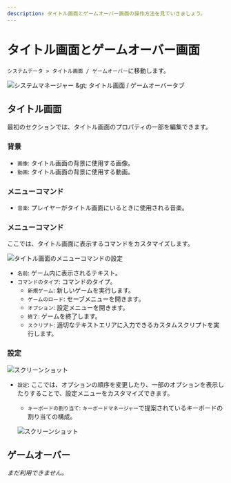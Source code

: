 ```yaml
---
description: タイトル画面とゲームオーバー画面の操作方法を見ていきましょう。
---
```


# タイトル画面とゲームオーバー画面

`システムデータ > タイトル画面 / ゲームオーバー`に移動します。

![システムマネージャー &amp;gt; タイトル画面 / ゲームオーバータブ](https://rpg-paper-maker.github.io/basics/img/title-screen-game-over.png)

## タイトル画面 <a id="title-screen"></a>

最初のセクションでは、タイトル画面のプロパティの一部を編集できます。

### 背景 <a id="background"></a>

* `画像`: タイトル画面の背景に使用する画像。
* `動画`: タイトル画面の背景に使用する動画。

### メニューコマンド <a id="menu-commands"></a>

* `音楽`: プレイヤーがタイトル画面にいるときに使用される音楽。

### メニューコマンド <a id="menu-commands_1"></a>

ここでは、タイトル画面に表示するコマンドをカスタマイズします。

![タイトル画面のメニューコマンドの設定](https://rpg-paper-maker.github.io/basics/img/title-commands.png)

* `名前`: ゲーム内に表示されるテキスト。
* `コマンドのタイプ`: コマンドのタイプ。
  * `新規ゲーム`: 新しいゲームを実行します。
  * `ゲームのロード`: セーブメニューを開きます。
  * `オプション`: 設定メニューを開きます。
  * `終了`: ゲームを終了します。
  * `スクリプト`: 適切なテキストエリアに入力できるカスタムスクリプトを実行します。

### 設定 <a id="settings-configuration"></a>

![スクリーンショット](https://rpg-paper-maker.github.io/basics/img/settings-menu.png)

* `設定`: ここでは、オプションの順序を変更したり、一部のオプションを表示したりすることで、設定メニューをカスタマイズできます。

  * `キーボードの割り当て`: `キーボードマネージャー`で提案されているキーボードの割り当ての構成。

  ![スクリーンショット](https://rpg-paper-maker.github.io/basics/img/keyboard-assignments.png)

## ゲームオーバー <a id="game-over"></a>

_まだ利用できません。_



